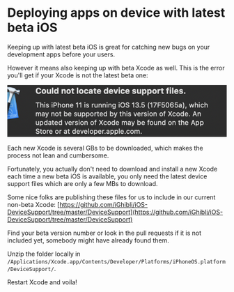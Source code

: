 # Deploying apps on device with latest beta iOS

Keeping up with latest beta iOS is great for catching new bugs on your development apps before your users. 

However it means also keeping up with beta Xcode as well. This is the error you'll get if your Xcode is not the latest beta one:

![device support files needed](/ios/device_support_files_needed.png)

Each new Xcode is several GBs to be downloaded, which makes the process not lean and cumbersome.

Fortunately, you actually don't need to download and install a new Xcode each time a new beta iOS is available, you only need the latest device support files which are only a few MBs to download. 

Some nice folks are publishing these files for us to include in our current non-beta Xcode: [https://github.com/iGhibli/iOS-DeviceSupport/tree/master/DeviceSupport](https://github.com/iGhibli/iOS-DeviceSupport/tree/master/DeviceSupport)

Find your beta version number or look in the pull requests if it is not included yet, somebody might have already found them.

Unzip the folder locally in `/Applications/Xcode.app/Contents/Developer/Platforms/iPhoneOS.platform/DeviceSupport/`. 

Restart Xcode and voila!
